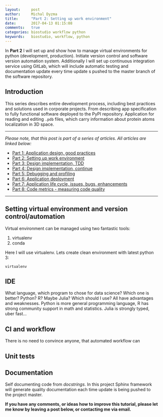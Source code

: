```yaml
---
layout:     post
author:     Michal Dyzma
title:      "Part 2: Setting up work environment"
date:       2017-04-13 01:15:08
comments:   true
categories: biostudio workflow python
keywords:   biostudio, workflow, python
---
```


In __Part 2__ I will set up and show how to manage virtual environments for python (development, production). Initiate version control and software version automation system. Additionally I will set up continuous integration service using GitLab, which will include automatic testing and documentation update every time update s pushed to the master branch of the software repository.

## Introduction

This series describes entire development process, including best practices and solutions used in corporate projects. From describing  app specification to fully functional software deployed to the PyPI repository. Application for reading and editing ```.pdb``` files, which carry information about protein atoms localization in 3D space.

-----
_Please note, that this post is part of a series of articles. All articles are linked below:_

* [Part 1: Application design, good practices]({{site.url}}/2017/04/12/part1-biostudio-application-design/)
* [Part 2: Setting up work environment]({{site.url}}/2017/04/13/part2-biostudio-setting-up-environment/)
* [Part 3: Design implementation, TDD]({{site.url}}/2017/04/14/part3-biostudio-design-implementation-tdd/)
* [Part 4: Design implementation, continue]({{site.url}}/2017/04/15/part4-biostudio-design-implementation-continue/)
* [Part 5: Debugging and profiling]({{site.url}}/2017/04/16/part5-biostudio-debugging-and-profiling/)
* [Part 6: Application deployment]({{site.url}}/2017/04/17/part6-biostudio-application-deployment/)
* [Part 7: Application life cycle, issues, bugs, enhancements]({{site.url}}/2017/04/18/part7-biostudio-application-lifecycle/)
* [Part 8: Code metrics - measuring code quality]({{site.url}}/2017/04/19/part8-biostudio-code-metrics/)

----

## Setting virtual environment and version control/automation


Virtual environment can be managed using two fantastic tools:

1) virtualenv
2) conda

Here I will use virtualenv. Lets create clean environment with latest python 3:

```virtualenv ```

## IDE

What language, which program to chose for data science? Which one is better? Python? R? Maybe Julia? Which should I use? All have advantages and weaknesses. Python is more general programming language, R has strong community support in math and statistics. Julia is strongly typed, uber fast...


## CI and workflow

There is no need to convince anyone, that automated workflow can 

## Unit tests


## Documentation

Self documenting code from _docstrings_. In this project Sphinx framework will generate quality documentation each time update is being pushed to the project master.

__If you have any comments, or ideas how to improve this tutorial, please let me know by leaving a post below, or contacting me via email.__
